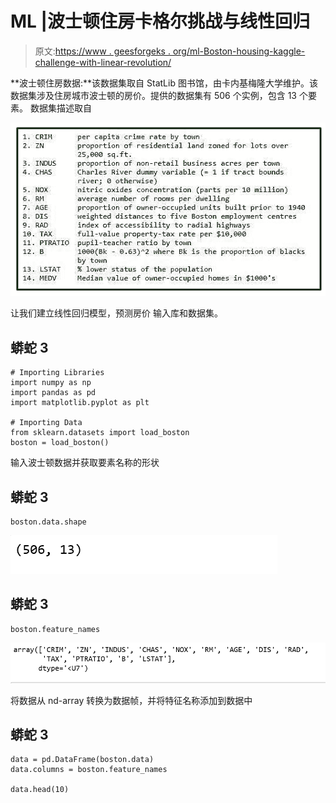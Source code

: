 # ML |波士顿住房卡格尔挑战与线性回归

> 原文:[https://www . geesforgeks . org/ml-Boston-housing-kaggle-challenge-with-linear-revolution/](https://www.geeksforgeeks.org/ml-boston-housing-kaggle-challenge-with-linear-regression/)

**波士顿住房数据:**该数据集取自 StatLib 图书馆，由卡内基梅隆大学维护。该数据集涉及住房城市波士顿的房价。提供的数据集有 506 个实例，包含 13 个要素。
数据集描述取自

![](img/296c0b154c22c62340dc25f2792bb3b3.png)

让我们建立线性回归模型，预测房价
输入库和数据集。

## 蟒蛇 3

```
# Importing Libraries
import numpy as np
import pandas as pd
import matplotlib.pyplot as plt

# Importing Data
from sklearn.datasets import load_boston
boston = load_boston()
```

输入波士顿数据并获取要素名称的形状

## 蟒蛇 3

```
boston.data.shape
```

![](img/f0d8df05941196d63e3f7cd5f69d19df.png)

## 蟒蛇 3

```
boston.feature_names
```

![](img/9e384f6e718a7ded74a9659902755d9e.png)

将数据从 nd-array 转换为数据帧，并将特征名称添加到数据中

## 蟒蛇 3

```
data = pd.DataFrame(boston.data)
data.columns = boston.feature_names

data.head(10)
```